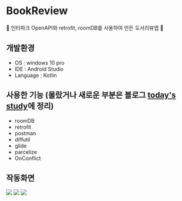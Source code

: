 # BookReview
📔 인터파크 OpenAPI와 retrofit, roomDB를 사용하여 만든 도서리뷰앱 📔

## 개발환경

* OS : windows 10 pro
* IDE : Android Studio
* Language : Kotlin

## 사용한 기능 (몰랐거나 새로운 부분은 블로그 [today's study](https://velog.io/@heymoko/Todays-study-%EB%A7%A4%EC%9D%BC%EB%A7%A4%EC%9D%BC-%EA%B8%B0%EB%A1%9D%ED%95%98%EA%B8%B0)에 정리)

* roomDB
* retrofit
* postman 
* diffutil
* glide
* parcelize
* OnConflict

## 작동화면
<p>
  <img src="https://user-images.githubusercontent.com/62370144/136375645-fd112f05-a2cd-4b5f-aaf5-13a40f458454.PNG"/>
  <img src="https://user-images.githubusercontent.com/62370144/136375643-5970bf1d-03f9-42ae-94cb-88f3d2625ed0.PNG"/>
  <img src="https://user-images.githubusercontent.com/62370144/136375647-cf565a4c-0aad-413e-a218-8a4962a684dc.PNG"/>
</P>
